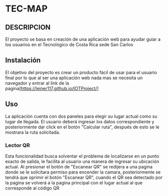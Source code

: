 # TEC-MAP
## DESCRIPCION 
El proyecto se basa en creación de una aplicación web para ayudar guiar a los usuarios en el Tecnológico de Costa Rica sede San Carlos

## Instalación
El objetivo del proyecto es crear un producto fácil de usar para el usuario final por lo que al ser una aplicación web nada mas se necesita un navegador y entrar al link de la pagina[https://leiner117.github.io/IOTProject/]

## Uso
La aplicación cuenta con dos paneles para elegir su lugar actual como su lugar de llegada. El usuario deberá ingresar los datos correspondiente y posteriormente dar click en el botón "Calcular ruta", después de esto se le mostrara la ruta solicitada.

### Lector QR
Esta funcionalidad busca solventar el problema de localizarse en un punto exacto de salida, le facilita al usuario una manera de ingresar su ubicación actual.
Al presionar el botón de "Escanear QR" se redijera a una pagina donde se le solicitara permiso para encender la camara, posteriormente se tendrá que oprimir el botón "Escanear QR", cuando el QR sea detectado por la pagina se volverá a la pagina principal con el lugar actual al que corresponde al código QR

